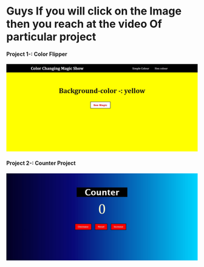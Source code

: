 <h1>
Guys If you will click on the Image then you reach at the video Of particular project
</h1>

<h4> Project 1-: Color Flipper</h4>

[![Image alt text](screenshot.png)](https://www.linkedin.com/posts/sameer-varshney-63a727203_javascript-project-aircampus-activity-6962432008790634496-NAVe?utm_source=linkedin_share&utm_medium=member_desktop_web)

<h4> Project 2-: Counter Project</h4>


[![Image alt text](screenshot2.png)](
https://screen-recorder-bucket.s3.ap-south-1.amazonaws.com/ScreenRecorder_2022-08-09_0fefad1d-53c0-4502-a6ff-7149ed9b677f.webm)
